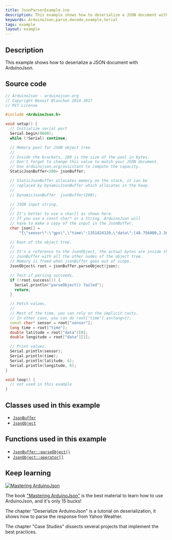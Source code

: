 ```yaml
---
title: JsonParserExample.ino
description: This example shows how to deserialize a JSON document with ArduinoJson.
keywords: ArduinoJson,parse,decode,example,Serial
tags: example
layout: example
---
```


## Description

This example shows how to deserialize a JSON document with ArduinoJson.

## Source code

```c++
// ArduinoJson - arduinojson.org
// Copyright Benoit Blanchon 2014-2017
// MIT License

#include <ArduinoJson.h>

void setup() {
  // Initialize serial port
  Serial.begin(9600);
  while (!Serial) continue;

  // Memory pool for JSON object tree.
  //
  // Inside the brackets, 200 is the size of the pool in bytes.
  // Don't forget to change this value to match your JSON document.
  // Use arduinojson.org/assistant to compute the capacity.
  StaticJsonBuffer<200> jsonBuffer;

  // StaticJsonBuffer allocates memory on the stack, it can be
  // replaced by DynamicJsonBuffer which allocates in the heap.
  //
  // DynamicJsonBuffer  jsonBuffer(200);

  // JSON input string.
  //
  // It's better to use a char[] as shown here.
  // If you use a const char* or a String, ArduinoJson will
  // have to make a copy of the input in the JsonBuffer.
  char json[] =
      "{\"sensor\":\"gps\",\"time\":1351824120,\"data\":[48.756080,2.302038]}";

  // Root of the object tree.
  //
  // It's a reference to the JsonObject, the actual bytes are inside the
  // JsonBuffer with all the other nodes of the object tree.
  // Memory is freed when jsonBuffer goes out of scope.
  JsonObject& root = jsonBuffer.parseObject(json);

  // Test if parsing succeeds.
  if (!root.success()) {
    Serial.println("parseObject() failed");
    return;
  }

  // Fetch values.
  //
  // Most of the time, you can rely on the implicit casts.
  // In other case, you can do root["time"].as<long>();
  const char* sensor = root["sensor"];
  long time = root["time"];
  double latitude = root["data"][0];
  double longitude = root["data"][1];

  // Print values.
  Serial.println(sensor);
  Serial.println(time);
  Serial.println(latitude, 6);
  Serial.println(longitude, 6);
}

void loop() {
  // not used in this example
}
```


## Classes used in this example

* [`JsonBuffer`]({{site.baseurl}}/api/jsonbuffer/)
* [`JsonObject`]({{site.baseurl}}/api/jsonobject/)

## Functions used in this example

* [`JsonBuffer::parseObject()`]({{site.baseurl}}/api/jsonbuffer/parseobject/)
* [`JsonObject::operator[]`]({{site.baseurl}}/api/jsonobject/subscript/)

## Keep learning

<a href="https://leanpub.com/arduinojson/"><img src="{{site.baseurl}}/images/cover200.png" class="float-right" alt="Mastering ArduinoJson"></a>

The book ["Mastering ArduinoJson"](https://leanpub.com/arduinojson/) is the best material to learn how to use ArduinoJson, and it's only 15 bucks!

The chapter "Deserialize ArduinoJson" is a tutorial on deserialization, it shows how to parse the response from Yahoo Weather.

The chapter "Case Studies" dissects several projects that implement the best practices.
